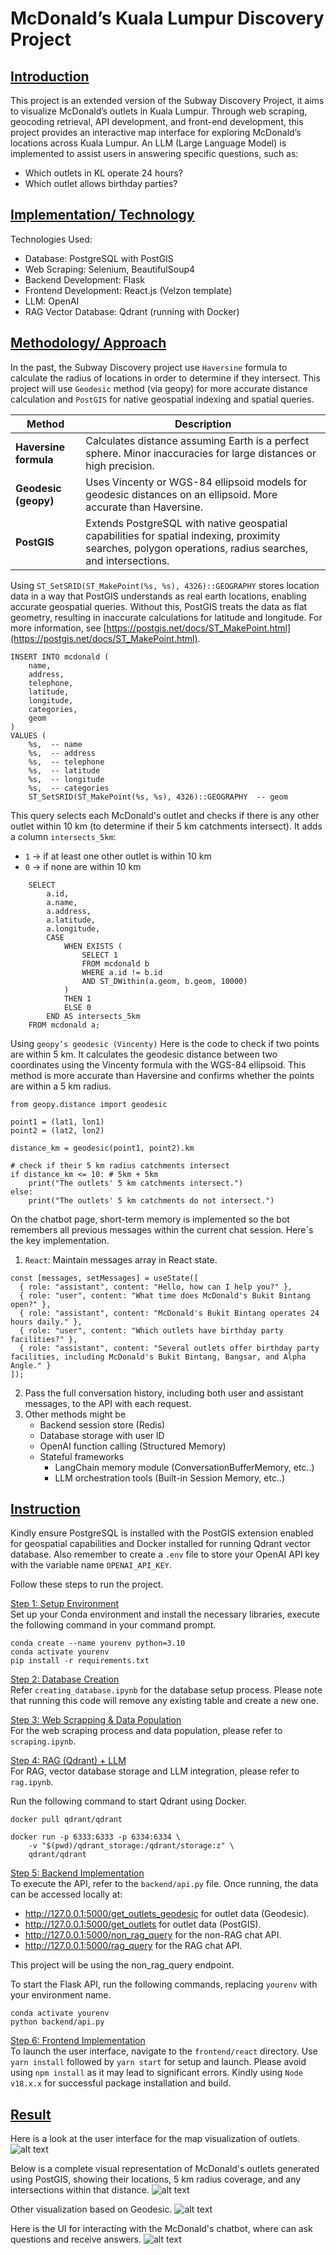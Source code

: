 # McDonald’s Kuala Lumpur Discovery Project

## <ins>Introduction</ins>
This project is an extended version of the Subway Discovery Project, it aims to visualize McDonald’s outlets in Kuala Lumpur. Through web scraping, geocoding retrieval, API development, and front-end development, this project provides an interactive map interface for exploring McDonald’s locations across Kuala Lumpur. An LLM (Large Language Model) is implemented to assist users in answering specific questions, such as:
- Which outlets in KL operate 24 hours?
- Which outlet allows birthday parties?

## <ins>Implementation/ Technology</ins>
Technologies Used:

- Database: PostgreSQL with PostGIS
- Web Scraping: Selenium, BeautifulSoup4
- Backend Development: Flask
- Frontend Development: React.js (Velzon template)
- LLM: OpenAI
- RAG Vector Database: Qdrant (running with Docker)

## <ins>Methodology/ Approach</ins>
In the past, the Subway Discovery project use `Haversine` formula to calculate the radius of locations in order to determine if they intersect. This project will use `Geodesic` method (via geopy) for more accurate distance calculation and `PostGIS` for native geospatial indexing and spatial queries.

| Method               | Description                                                                                                                                                                      |
|-----------------------|----------------------------------------------------------------------------------------------------------------------------------------------------------------------------------|
| **Haversine formula** | Calculates distance assuming Earth is a perfect sphere. Minor inaccuracies for large distances or high precision.                               |
| **Geodesic (geopy)**  | Uses Vincenty or WGS-84 ellipsoid models for geodesic distances on an ellipsoid. More accurate than Haversine.                 |
| **PostGIS**           | Extends PostgreSQL with native geospatial capabilities for spatial indexing, proximity searches, polygon operations, radius searches, and intersections.

Using `ST_SetSRID(ST_MakePoint(%s, %s), 4326)::GEOGRAPHY` stores location data in a way that PostGIS understands as real earth locations, enabling accurate geospatial queries. Without this, PostGIS treats the data as flat geometry, resulting in inaccurate calculations for latitude and longitude. For more information, see [https://postgis.net/docs/ST_MakePoint.html](https://postgis.net/docs/ST_MakePoint.html).

```
INSERT INTO mcdonald (
    name,
    address,
    telephone,
    latitude,
    longitude,
    categories,
    geom
)
VALUES (
    %s,  -- name
    %s,  -- address
    %s,  -- telephone
    %s,  -- latitude
    %s,  -- longitude
    %s,  -- categories
    ST_SetSRID(ST_MakePoint(%s, %s), 4326)::GEOGRAPHY  -- geom
```

This query selects each McDonald's outlet and checks if there is any other outlet within 10 km (to determine if their 5 km catchments intersect). It adds a column `intersects_5km`:
- `1` → if at least one other outlet is within 10 km
- `0` → if none are within 10 km

```
    SELECT 
        a.id,
        a.name,
        a.address,
        a.latitude,
        a.longitude,
        CASE 
            WHEN EXISTS (
                SELECT 1 
                FROM mcdonald b
                WHERE a.id != b.id
                AND ST_DWithin(a.geom, b.geom, 10000)
            )
            THEN 1
            ELSE 0
        END AS intersects_5km
    FROM mcdonald a;
```

Using `geopy’s geodesic (Vincenty)`
Here is the code to check if two points are within 5 km. It calculates the geodesic distance between two coordinates using the Vincenty formula with the WGS-84 ellipsoid. This method is more accurate than Haversine and confirms whether the points are within a 5 km radius.

```
from geopy.distance import geodesic

point1 = (lat1, lon1)
point2 = (lat2, lon2)

distance_km = geodesic(point1, point2).km

# check if their 5 km radius catchments intersect
if distance_km <= 10: # 5km + 5km
    print("The outlets' 5 km catchments intersect.")
else:
    print("The outlets' 5 km catchments do not intersect.")
```

On the chatbot page, short-term memory is implemented so the bot remembers all previous messages within the current chat session. Here`s the key implementation. 
1. `React`: Maintain messages array in React state.
```
const [messages, setMessages] = useState([
  { role: "assistant", content: "Hello, how can I help you?" },
  { role: "user", content: "What time does McDonald's Bukit Bintang open?" },
  { role: "assistant", content: "McDonald's Bukit Bintang operates 24 hours daily." },
  { role: "user", content: "Which outlets have birthday party facilities?" },
  { role: "assistant", content: "Several outlets offer birthday party facilities, including McDonald's Bukit Bintang, Bangsar, and Alpha Angle." }
]);
```
2. Pass the full conversation history, including both user and assistant messages, to the API with each request.
3. Other methods might be 
    - Backend session store (Redis)
    - Database storage with user ID
    - OpenAI function calling (Structured Memory)
    - Stateful frameworks
        - LangChain memory module (ConversationBufferMemory, etc..)
        - LLM orchestration tools (Built-in Session Memory, etc..)

## <ins>Instruction</ins>
Kindly ensure PostgreSQL is installed with the PostGIS extension enabled for geospatial capabilities  and Docker installed for running Qdrant vector database. Also remember to create a `.env` file to store your OpenAI API key with the variable name `OPENAI_API_KEY`.

Follow these steps to run the project.

<ins>Step 1: Setup Environment</ins>
<br>
Set up your Conda environment and install the necessary libraries, execute the following command in your command prompt.

```
conda create --name yourenv python=3.10
conda activate yourenv
pip install -r requirements.txt
```

<ins>Step 2: Database Creation</ins>
<br>
Refer `creating_database.ipynb` for the database setup process. Please note that running this code will remove any existing table and create a new one.

<ins>Step 3: Web Scrapping & Data Population</ins>
<br>
For the web scraping process and data population, please refer to `scraping.ipynb`.

<ins>Step 4: RAG (Qdrant) + LLM</ins>
<br>
For RAG, vector database storage and LLM integration, please refer to `rag.ipynb`.

Run the following command to start Qdrant using Docker.

```
docker pull qdrant/qdrant

docker run -p 6333:6333 -p 6334:6334 \
    -v "$(pwd)/qdrant_storage:/qdrant/storage:z" \
    qdrant/qdrant
```

<ins>Step 5: Backend Implementation</ins>
<br>
To execute the API, refer to the `backend/api.py` file. Once running, the data can be accessed locally at:
- http://127.0.0.1:5000/get_outlets_geodesic for outlet data (Geodesic).
- http://127.0.0.1:5000/get_outlets for outlet data (PostGIS).
- http://127.0.0.1:5000/non_rag_query for the non-RAG chat API.
- http://127.0.0.1:5000/rag_query for the RAG chat API.

This project will be using the non_rag_query endpoint.

To start the Flask API, run the following commands, replacing `yourenv` with your environment name.

```
conda activate yourenv
python backend/api.py
```

<ins>Step 6: Frontend Implementation</ins>
<br>
To launch the user interface, navigate to the `frontend/react` directory. Use `yarn install` followed by `yarn start` for setup and launch. Please avoid using `npm install` as it may lead to significant errors. Kindly using `Node v18.x.x` for successful package installation and build.

## <ins>Result</ins>
Here is a look at the user interface for the map visualization of outlets.
![alt text](images/ui-web.png)

Below is a complete visual representation of McDonald's outlets generated using PostGIS, showing their locations, 5 km radius coverage, and any intersections within that distance.
![alt text](images/map-visualization.png)

Other visualization based on Geodesic.
![alt text](images/map-visualization2.png)

Here is the UI for interacting with the McDonald's chatbot, where can ask questions and receive answers.
![alt text](images/chat.png)